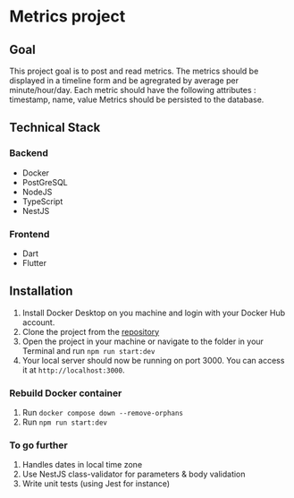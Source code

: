 # Metrics project

## Goal

This project goal is to post and read metrics.
The metrics should be displayed in a timeline form and be agregrated by average per minute/hour/day.
Each metric should have the following attributes : timestamp, name, value
Metrics should be persisted to the database.

## Technical Stack

### Backend

- Docker
- PostGreSQL
- NodeJS
- TypeScript
- NestJS

### Frontend

- Dart
- Flutter

## Installation

1. Install Docker Desktop on you machine and login with your Docker Hub account.
2. Clone the project from the [repository](https://github.com/leslie-martinez/factorial-project)
2. Open the project in your machine or navigate to the folder in your Terminal and run `npm run start:dev`
3. Your local server should now be running on port 3000. You can access it at `http://localhost:3000`.

### Rebuild Docker container
1. Run `docker compose down --remove-orphans`
1. Run `npm run start:dev`


### To go further
1. Handles dates in local time zone
2. Use NestJS class-validator for parameters & body validation
3. Write unit tests (using Jest for instance)